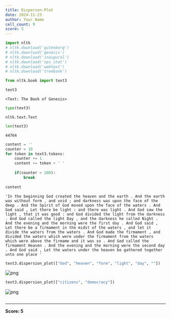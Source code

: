 ```yaml
---
title: Disperson-Plot
date: 2024-11-23
author: Your Name
cell_count: 9
score: 5
---
```


```python
import nltk
# nltk.download('gutenberg')
# nltk.download('genesis')
# nltk.download('inaugural')
# nltk.download('nps_chat')
# nltk.download('webtext')
# nltk.download('treebank')
```


```python
from nltk.book import text3
```


```python
text3
```




    <Text: The Book of Genesis>




```python
type(text3)
```




    nltk.text.Text




```python
len(text3)
```




    44764




```python
content = ''
counter = 10
for token in text3.tokens:
    counter += 1
    content += token + ' '
    
    if(counter > 200):
        break
    
content
```




    'In the beginning God created the heaven and the earth . And the earth was without form , and void ; and darkness was upon the face of the deep . And the Spirit of God moved upon the face of the waters . And God said , Let there be light : and there was light . And God saw the light , that it was good : and God divided the light from the darkness . And God called the light Day , and the darkness he called Night . And the evening and the morning were the first day . And God said , Let there be a firmament in the midst of the waters , and let it divide the waters from the waters . And God made the firmament , and divided the waters which were under the firmament from the waters which were above the firmame and it was so . And God called the firmament Heaven . And the evening and the morning were the second day . And God said , Let the waters under the heaven be gathered together unto one place '




```python
text3.dispersion_plot(["God", "heaven", "form", "light", "day", ""])
```


    
![png](/mlnotes/images/disperson-plot_6_0.png)
    



```python
text3.dispersion_plot(["citizens", "democracy"])
```


    
![png](/mlnotes/images/disperson-plot_7_0.png)
    



```python

```


---
**Score: 5**
